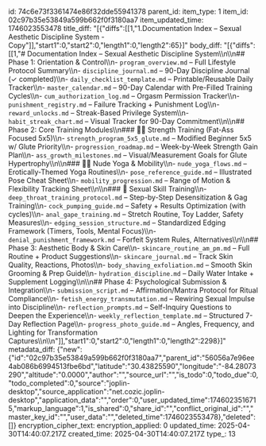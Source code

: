 id: 74c6e73f3361474e86f32dde55941378
parent_id: 
item_type: 1
item_id: 02c97b35e53849a599b662f0f3180aa7
item_updated_time: 1746023553478
title_diff: "[{\"diffs\":[[1,\"1.Documentation Index – Sexual Aesthetic Discipline System - Copy\"]],\"start1\":0,\"start2\":0,\"length1\":0,\"length2\":65}]"
body_diff: "[{\"diffs\":[[1,\"# Documentation Index – Sexual Aesthetic Discipline System\\\n\\\n## Phase 1: Orientation & Control\\\n- `program_overview.md` – Full Lifestyle Protocol Summary\\\n- `discipline_journal.md` – 90-Day Discipline Journal (✓ completed)\\\n- `daily_checklist_template.md` – Printable/Reusable Daily Tracker\\\n- `master_calendar.md` – 90-Day Calendar with Pre-Filled Training Cycles\\\n- `cum_authorization_log.md` – Orgasm Permission Tracker\\\n- `punishment_registry.md` – Failure Tracking + Punishment Log\\\n- `reward_unlocks.md` – Streak-Based Privilege System\\\n- `habit_streak_chart.md` – Visual Tracker for 90-Day Commitment\\\n\\\n## Phase 2: Core Training Modules\\\n### 🏋️‍♂️ Strength Training (Fat-Ass Focused 5x5)\\\n- `strength_program_5x5_glute.md` – Modified Beginner 5x5 w/ Glute Priority\\\n- `progression_roadmap.md` – Week-by-Week Strength Gain Plan\\\n- `ass_growth_milestones.md` – Visual/Measurement Goals for Glute Hypertrophy\\\n\\\n### 🧘‍♂️ Nude Yoga & Mobility\\\n- `nude_yoga_flows.md` – Erotically-Themed Yoga Routines\\\n- `pose_reference_guide.md` – Illustrated Pose Cheat Sheet\\\n- `mobility_progression.md` – Range of Motion & Flexibility Tracking Sheet\\\n\\\n### 🍆 Sexual Skill Training\\\n- `deep_throat_training_protocol.md` – Step-by-Step Desensitization & Gag Training\\\n- `cock_pumping_guide.md` – Safety + Results Optimization (with cycles)\\\n- `anal_gape_training.md` – Stretch Routine, Toy Ladder, Safety Measures\\\n- `edging_session_structure.md` – Standardized Edging Framework (Timers, Tools, Mental Focus)\\\n- `denial_punishment_framework.md` – Forfeit System Rules, Alternatives\\\n\\\n## Phase 3: Aesthetic Body & Skin Care\\\n- `skincare_routine_am_pm.md` – Full Routine + Product Suggestions\\\n- `skincare_journal.md` – Track Skin Quality, Reactions, Photos\\\n- `body_shaving_exfoliation.md` – Smooth Skin Grooming & Prep Guide\\\n- `hydration_discipline.md` – Daily Water Intake + Supplement Logging\\\n\\\n## Phase 4: Psychological Submission & Integration\\\n- `submission_script.md` – Affirmation/Mantra Protocol for Ritual Compliance\\\n- `fetish_energy_transmutation.md` – Rewiring Sexual Impulse into Discipline\\\n- `reflection_prompts.md` – Self-Inquiry Questions to Deepen the Experience\\\n- `weekly_reflection_template.md` – Structured 7-Day Reflection Page\\\n- `progress_photo_guide.md` – Angles, Frequency, and Lighting for Transformation Captures\\\n\\\n\"]],\"start1\":0,\"start2\":0,\"length1\":0,\"length2\":2298}]"
metadata_diff: {"new":{"id":"02c97b35e53849a599b662f0f3180aa7","parent_id":"56056a7e96ee4ab086b6994513fbe6bd","latitude":"30.43825590","longitude":"-84.28073290","altitude":"0.0000","author":"","source_url":"","is_todo":0,"todo_due":0,"todo_completed":0,"source":"joplin-desktop","source_application":"net.cozic.joplin-desktop","application_data":"","order":0,"user_updated_time":1746023516715,"markup_language":1,"is_shared":0,"share_id":"","conflict_original_id":"","master_key_id":"","user_data":"","deleted_time":1746023553478},"deleted":[]}
encryption_cipher_text: 
encryption_applied: 0
updated_time: 2025-04-30T14:40:07.217Z
created_time: 2025-04-30T14:40:07.217Z
type_: 13